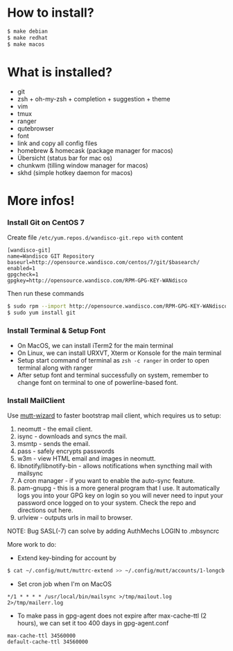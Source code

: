 # How to install?
```bash
$ make debian
$ make redhat
$ make macos
```
# What is installed?
- git
- zsh + oh-my-zsh + completion + suggestion + theme
- vim
- tmux
- ranger 
- qutebrowser
- font
- link and copy all config files
- homebrew & homecask (package manager for macos)
- Übersicht (status bar for mac os)
- chunkwm (tilling window manager for macos)
- skhd (simple hotkey daemon for macos)

# More infos!
### Install Git on CentOS 7
Create file `/etc/yum.repos.d/wandisco-git.repo with` content
```
[wandisco-git]
name=Wandisco GIT Repository
baseurl=http://opensource.wandisco.com/centos/7/git/$basearch/
enabled=1
gpgcheck=1
gpgkey=http://opensource.wandisco.com/RPM-GPG-KEY-WANdisco
```
Then run these commands
``` bash
$ sudo rpm --import http://opensource.wandisco.com/RPM-GPG-KEY-WANdisco
$ sudo yum install git
```
### Install Terminal & Setup Font
- On MacOS, we can install iTerm2 for the main terminal
- On Linux, we can install URXVT, Xterm or Konsole for the main terminal
- Setup start command of terminal as `zsh -c ranger` in order to open terminal along with ranger 
- After setup font and terminal successfully on system, remember to change font on terminal to one of powerline-based font.
### Install MailClient
Use [mutt-wizard](https://github.com/LukeSmithxyz/mutt-wizard) to faster bootstrap mail client,
which requires us to setup:
1. neomutt - the email client.
2. isync - downloads and syncs the mail.
3. msmtp - sends the email.
4. pass - safely encrypts passwords
5. w3m - view HTML email and images in neomutt.
6. libnotify/libnotify-bin - allows notifications when syncthing mail with mailsync
7. A cron manager - if you want to enable the auto-sync feature.
8. pam-gnupg - this is a more general program that I use. It automatically logs you into your GPG key on login so you will never need to input your password once logged on to your system. Check the repo and directions out here.
9. urlview - outputs urls in mail to browser.

NOTE: Bug SASL(-7) can solve by adding AuthMechs LOGIN to .mbsyncrc

More work to do:
- Extend key-binding for account by
```bash
$ cat ~/.config/mutt/muttrc-extend >> ~/.config/mutt/accounts/1-longcb.muttrc
```
- Set cron job when I'm on MacOS
```
*/1 * * * * /usr/local/bin/mailsync >/tmp/mailout.log 2>/tmp/mailerr.log
```
- To make pass in gpg-agent does not expire after max-cache-ttl (2 hours), we can set it too 400 days in gpg-agent.conf
```
max-cache-ttl 34560000
default-cache-ttl 34560000
```
